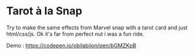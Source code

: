 # Tarot à la Snap
Try to make the same effects from Marvel snap with a tarot card and just html/css/js.
Ok it's far from perfect nut i was a fun ride.

Demo : https://codepen.io/obilabilon/pen/bGMZKpB

